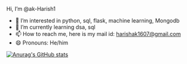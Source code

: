 Hi, I’m @ak-Harish1
- 👀 I’m interested in python, sql, flask, machine learning, Mongodb
- 🌱 I’m currently learning dsa, sql
- 📫 How to reach me, here is my mail id: harishak1607@gmail.com
- 😄 Pronouns: He/him


[![Anurag's GitHub stats](https://github-readme-stats.vercel.app/api?username=ak-Harish1)](https://github.com/anuraghazra/github-readme-stats)
